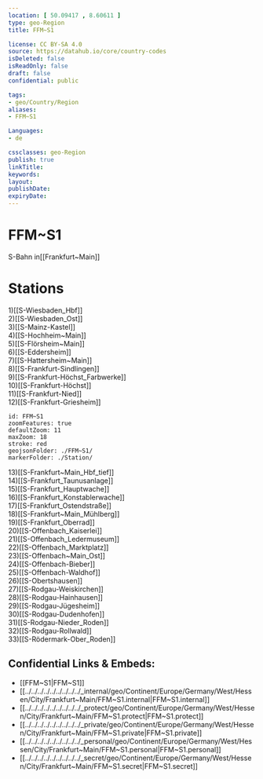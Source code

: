 ```yaml
---
location: [ 50.09417 , 8.60611 ] 
type: geo-Region
title: FFM~S1

license: CC BY-SA 4.0
source: https://datahub.io/core/country-codes
isDeleted: false
isReadOnly: false
draft: false
confidential: public

tags:
- geo/Country/Region
aliases:
- FFM~S1

Languages:
- de

cssclasses: geo-Region
publish: true
linkTitle: 
keywords: 
layout: 
publishDate: 
expiryDate: 
---
```


# FFM~S1

S-Bahn in[[Frankfurt~Main]]  

# Stations
1)[[S-Wiesbaden_Hbf]]  
2)[[S-Wiesbaden_Ost]]  
3)[[S-Mainz-Kastel]]  
4)[[S-Hochheim~Main]]  
5)[[S-Flörsheim~Main]]  
6)[[S-Eddersheim]]  
7)[[S-Hattersheim~Main]]  
8)[[S-Frankfurt-Sindlingen]]  
9)[[S-Frankfurt-Höchst_Farbwerke]]  
10)[[S-Frankfurt-Höchst]]  
11)[[S-Frankfurt-Nied]]  
12)[[S-Frankfurt-Griesheim]]  

```leaflet
id: FFM~S1
zoomFeatures: true 
defaultZoom: 11 
maxZoom: 18
stroke: red
geojsonFolder: ./FFM~S1/
markerFolder: ./Station/
```

13)[[S-Frankfurt~Main_Hbf_tief]]  
14)[[S-Frankfurt_Taunusanlage]]  
15)[[S-Frankfurt_Hauptwache]]  
16)[[S-Frankfurt_Konstablerwache]]  
17)[[S-Frankfurt_Ostendstraße]]  
18)[[S-Frankfurt~Main_Mühlberg]]  
19)[[S-Frankfurt_Oberrad]]  
20)[[S-Offenbach_Kaiserlei]]  
21)[[S-Offenbach_Ledermuseum]]  
22)[[S-Offenbach_Marktplatz]]  
23)[[S-Offenbach~Main_Ost]]  
24)[[S-Offenbach-Bieber]]  
25)[[S-Offenbach-Waldhof]]  
26)[[S-Obertshausen]]  
27)[[S-Rodgau-Weiskirchen]]  
28)[[S-Rodgau-Hainhausen]]  
29)[[S-Rodgau-Jügesheim]]  
30)[[S-Rodgau-Dudenhofen]]  
31)[[S-Rodgau-Nieder_Roden]]  
32)[[S-Rodgau-Rollwald]]  
33)[[S-Rödermark-Ober_Roden]]  



## Confidential Links & Embeds: 
- [[FFM~S1|FFM~S1]] 
- [[../../../../../../../../../_internal/geo/Continent/Europe/Germany/West/Hessen/City/Frankfurt~Main/FFM~S1.internal|FFM~S1.internal]] 
- [[../../../../../../../../../_protect/geo/Continent/Europe/Germany/West/Hessen/City/Frankfurt~Main/FFM~S1.protect|FFM~S1.protect]] 
- [[../../../../../../../../../_private/geo/Continent/Europe/Germany/West/Hessen/City/Frankfurt~Main/FFM~S1.private|FFM~S1.private]] 
- [[../../../../../../../../../_personal/geo/Continent/Europe/Germany/West/Hessen/City/Frankfurt~Main/FFM~S1.personal|FFM~S1.personal]] 
- [[../../../../../../../../../_secret/geo/Continent/Europe/Germany/West/Hessen/City/Frankfurt~Main/FFM~S1.secret|FFM~S1.secret]] 
